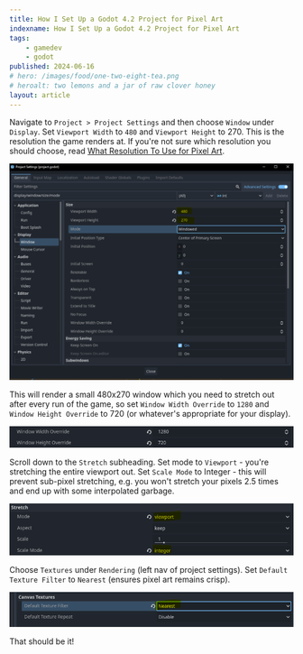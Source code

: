 ```yaml
---
title: How I Set Up a Godot 4.2 Project for Pixel Art
indexname: How I Set Up a Godot 4.2 Project for Pixel Art
tags:
    - gamedev
    - godot
published: 2024-06-16
# hero: /images/food/one-two-eight-tea.png
# heroalt: two lemons and a jar of raw clover honey
layout: article
---
```


Navigate to `Project > Project Settings` and then choose `Window` under `Display`.
Set `Viewport Width` to `480` and `Viewport Height` to 270. This is the resolution the game renders at.
If you're not sure which resolution you should choose, read [What Resolution To Use for Pixel Art](/2d-art/pixel-art/what-resolution-to-use-for-pixel-art).

![](/images/gamedev/set-up-pixel-art-project.png)

This will render a small 480x270 window which you need to stretch out after every run of the game, so set `Window Width Override` to `1280` and `Window Height Override` to 720 (or whatever's appropriate for your display).

![](/images/gamedev/window-settings.png)

Scroll down to the `Stretch` subheading. Set mode to `Viewport` - you're
stretching the entire viewport out. Set `Scale Mode` to Integer - this will prevent
sub-pixel stretching, e.g. you won't stretch your pixels 2.5 times and end up with
some interpolated garbage.

![](/images/gamedev/godot-stretch-settings.png)

Choose `Textures` under `Rendering` (left nav of project settings). Set `Default Texture Filter` to `Nearest` (ensures pixel art remains crisp).

![](/images/gamedev/godot-linear-settings.png)

That should be it!
